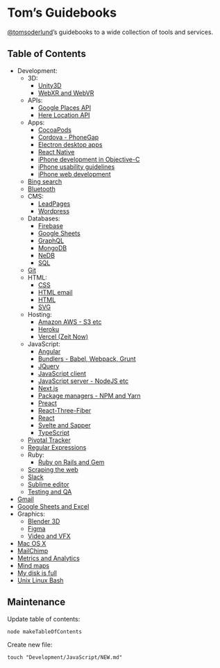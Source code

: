 # Tom’s Guidebooks

[@tomsoderlund](https://twitter.com/tomsoderlund)’s guidebooks to a wide collection of tools and services.

## Table of Contents

- Development:
  - 3D:
    - [Unity3D](./Development/3D/Unity3D.md)
    - [WebXR and WebVR](./Development/3D/WebXR%20and%20WebVR.md)
  - APIs:
    - [Google Places API](./Development/APIs/Google%20Places%20API.md)
    - [Here Location API](./Development/APIs/Here%20Location%20API.md)
  - Apps:
    - [CocoaPods](./Development/Apps/CocoaPods.md)
    - [Cordova - PhoneGap](./Development/Apps/Cordova%20-%20PhoneGap.md)
    - [Electron desktop apps](./Development/Apps/Electron%20desktop%20apps.md)
    - [React Native](./Development/Apps/React%20Native.md)
    - [iPhone development in Objective-C](./Development/Apps/iPhone%20development%20in%20Objective-C.md)
    - [iPhone usability guidelines](./Development/Apps/iPhone%20usability%20guidelines.md)
    - [iPhone web development](./Development/Apps/iPhone%20web%20development.md)
  - [Bing search](./Development/Bing%20search.md)
  - [Bluetooth](./Development/Bluetooth.md)
  - CMS:
    - [LeadPages](./Development/CMS/LeadPages.md)
    - [Wordpress](./Development/CMS/Wordpress.md)
  - Databases:
    - [Firebase](./Development/Databases/Firebase.md)
    - [Google Sheets](./Development/Databases/Google%20Sheets.md)
    - [GraphQL](./Development/Databases/GraphQL.md)
    - [MongoDB](./Development/Databases/MongoDB.md)
    - [NeDB](./Development/Databases/NeDB.md)
    - [SQL](./Development/Databases/SQL.md)
  - [Git](./Development/Git.md)
  - HTML:
    - [CSS](./Development/HTML/CSS.md)
    - [HTML email](./Development/HTML/HTML%20email.md)
    - [HTML](./Development/HTML/HTML.md)
    - [SVG](./Development/HTML/SVG.md)
  - Hosting:
    - [Amazon AWS - S3 etc](./Development/Hosting/Amazon%20AWS%20-%20S3%20etc.md)
    - [Heroku](./Development/Hosting/Heroku.md)
    - [Vercel (Zeit Now)](./Development/Hosting/Vercel%20(Zeit%20Now).md)
  - JavaScript:
    - [Angular](./Development/JavaScript/Angular.md)
    - [Bundlers - Babel, Webpack, Grunt](./Development/JavaScript/Bundlers%20-%20Babel,%20Webpack,%20Grunt.md)
    - [JQuery](./Development/JavaScript/JQuery.md)
    - [JavaScript client](./Development/JavaScript/JavaScript%20client.md)
    - [JavaScript server - NodeJS etc](./Development/JavaScript/JavaScript%20server%20-%20NodeJS%20etc.md)
    - [Next.js](./Development/JavaScript/Next.js.md)
    - [Package managers - NPM and Yarn](./Development/JavaScript/Package%20managers%20-%20NPM%20and%20Yarn.md)
    - [Preact](./Development/JavaScript/Preact.md)
    - [React-Three-Fiber](./Development/JavaScript/React-Three-Fiber.md)
    - [React](./Development/JavaScript/React.md)
    - [Svelte and Sapper](./Development/JavaScript/Svelte%20and%20Sapper.md)
    - [TypeScript](./Development/JavaScript/TypeScript.md)
  - [Pivotal Tracker](./Development/Pivotal%20Tracker.md)
  - [Regular Expressions](./Development/Regular%20Expressions.md)
  - Ruby:
    - [Ruby on Rails and Gem](./Development/Ruby/Ruby%20on%20Rails%20and%20Gem.md)
  - [Scraping the web](./Development/Scraping%20the%20web.md)
  - [Slack](./Development/Slack.md)
  - [Sublime editor](./Development/Sublime%20editor.md)
  - [Testing and QA](./Development/Testing%20and%20QA.md)
- [Gmail](./Gmail.md)
- [Google Sheets and Excel](./Google%20Sheets%20and%20Excel.md)
- Graphics:
  - [Blender 3D](./Graphics/Blender%203D.md)
  - [Figma](./Graphics/Figma.md)
  - [Video and VFX](./Graphics/Video%20and%20VFX.md)
- [Mac OS X](./Mac%20OS%20X.md)
- [MailChimp](./MailChimp.md)
- [Metrics and Analytics](./Metrics%20and%20Analytics.md)
- [Mind maps](./Mind%20maps.md)
- [My disk is full](./My%20disk%20is%20full.md)
- [Unix Linux Bash](./Unix%20Linux%20Bash.md)

## Maintenance

Update table of contents:

    node makeTableOfContents

Create new file:

    touch "Development/JavaScript/NEW.md"
